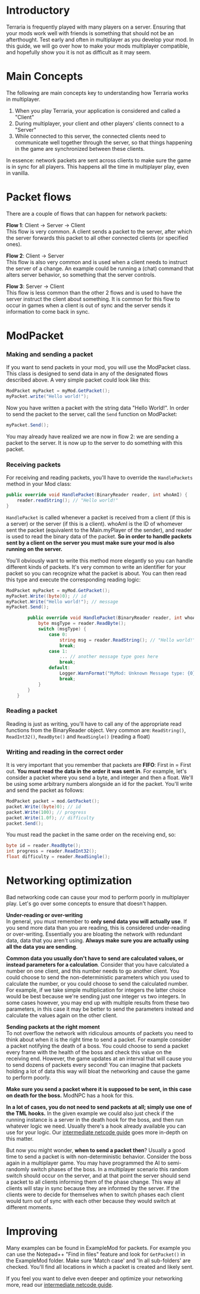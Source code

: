 # Introductory
Terraria is frequently played with many players on a server. Ensuring that your mods work well with friends is something that should not be an afterthought. Test early and often in multiplayer as you develop your mod. In this guide, we will go over how to make your mods multiplayer compatible, and hopefully show you it is not as difficult as it may seem.

# Main Concepts
The following are main concepts key to understanding how Terraria works in multiplayer.
1. When you play Terraria, your application is considered and called a "Client"
1. During multiplayer, your client and other players' clients connect to a "Server"
1. While connected to this server, the connected clients need to communicate well together through the server, so that things happening in the game are synchronized between these clients.

In essence: network packets are sent across clients to make sure the game is in sync for all players.
This happens all the time in multiplayer play, even in vanilla.

# Packet flows
There are a couple of flows that can happen for network packets:

**Flow 1**: Client -> Server -> Client <br>
This flow is very common. A client sends a packet to the server, after which the server forwards this packet to all other connected clients (or specified ones).

**Flow 2**: Client -> Server <br>
This flow is also very common and is used when a client needs to instruct the server of a change.
An example could be running a (chat) command that alters server behavior, so something that the server controls.

**Flow 3**: Server -> Client <br>
This flow is less common than the other 2 flows and is used to have the server instruct the client about something.
It is common for this flow to occur in games when a client is out of sync and the server sends it information to come back in sync.

# ModPacket
### Making and sending a packet
If you want to send packets in your mod, you will use the ModPacket class. This class is designed to send data in any of the designated flows described above. A very simple packet could look like this:
```cs
ModPacket myPacket = myMod.GetPacket();
myPacket.write("Hello world!");
```
Now you have written a packet with the string data "Hello World!". In order to send the packet to the server, call the `Send` function on ModPacket:
```cs
myPacket.Send();
```

You may already have realized we are now in flow 2: we are sending a packet to the server. It is now up to the server to do something with this packet.

### Receiving packets
For receiving and reading packets, you'll have to override the `HandlePackets` method in your Mod class:
```cs
public override void HandlePacket(BinaryReader reader, int whoAmI) {
    reader.readString(); // "Hello world!"
}
```
`HandlePacket` is called whenever a packet is received from a client (if this is a server) or the server (if this is a client). whoAmI is the ID of whomever sent the packet (equivalent to the Main.myPlayer of the sender), and reader is used to read the binary data of the packet. **So in order to handle packets sent by a client on the server you must make sure your mod is also running on the server.**

You'll obviously want to write this method more elegantly so you can handle different kinds of packets. It's very common to write an identifier for your packet so you can recognize what the packet is about. You can then read this type and execute the corresponding reading logic:
```cs
ModPacket myPacket = myMod.GetPacket();
myPacket.Write((byte)0); // id
myPacket.Write("Hello world!"); // message
myPacket.Send();
```
```cs
		public override void HandlePacket(BinaryReader reader, int whoAmI) {
			byte msgType = reader.ReadByte();
			switch (msgType) {
				case 0:
					string msg = reader.ReadString(); // "Hello world!"
					break;
				case 1:
					... // another message type goes here
					break;
				default:
					Logger.WarnFormat("MyMod: Unknown Message type: {0}", msgType);
					break;
			}
		}
	}
```

### Reading a packet
Reading is just as writing, you'll have to call any of the appropriate read functions from the BinaryReader object. Very common are: `ReadString()`, `ReadInt32()`, `ReadByte()` and `ReadSingle()` (reading a float)

### Writing and reading in the correct order
It is very important that you remember that packets are **FIFO**: First in = First out.
**You must read the data in the order it was sent in**.
For example, let's consider a packet where you send a byte, and integer and then a float. We'll be using some arbitrary numbers alongside an id for the packet. You'll write and send the packet as follows:
```cs
ModPacket packet = mod.GetPacket();
packet.Write((byte)0); // id
packet.Write(100); // progress
packet.Write(1.0f); // difficulty
packet.Send();
```
You must read the packet in the same order on the receiving end, so:
```cs
byte id = reader.ReadByte();
int progress = reader.ReadInt32();
float difficulty = reader.ReadSingle();
```

# Networking optimization
Bad networking code can cause your mod to perform poorly in multiplayer play. Let's go over some concepts to ensure that doesn't happen.

**Under-reading or over-writing** <br>
In general, you must remember to **only send data you will actually use**. If you send more data than you are reading, this is considered under-reading or over-writing. Essentially you are bloating the network with redundant data, data that you aren't using. **Always make sure you are actually using all the data you are sending**.

**Common data you usually don't have to send are calculated values, or instead parameters for a calculation**.
Consider that you have calculated a number on one client, and this number needs to go another client. You could choose to send the non-deterministic parameters which you used to calculate the number, or you could choose to send the calculated number. For example, if we take simple multiplication for integers the latter choice would be best because we're sending just one integer vs two integers. In some cases however, you may end up with multiple results from these two parameters, in this case it may be better to send the parameters instead and calculate the values again on the other client.

**Sending packets at the right moment** <br>
To not overflow the network with ridiculous amounts of packets you need to think about when it is the right time to send a packet. For example consider a packet notifying the death of a boss. You could choose to send a packet every frame with the health of the boss and check this value on the receiving end. However, the game updates at an interval that will cause you to send dozens of packets every second! You can imagine that packets holding a lot of data this way will bloat the networking and cause the game to perform poorly.

**Make sure you send a packet where it is supposed to be sent, in this case on death for the boss.** ModNPC has a hook for this.

**In a lot of cases, you do not need to send packets at all; simply use one of the TML hooks.** In the given example we could also just check if the running instance is a server in the death hook for the boss, and then run whatever logic we need. Usually there's a hook already available you can use for your logic. Our [intermediate netcode guide](intermediate-netcode) goes more in-depth on this matter.
 
But now you might wonder, **when to send a packet then**? Usually a good time to send a packet is with non-deterministic behavior. Consider the boss again in a multiplayer game. You may have programmed the AI to semi-randomly switch phases of the boss. In a multiplayer scenario this random switch should occur on the server, and at that point the server should send a packet to all clients informing them of the phase change. This way all clients will stay in sync because they are informed by the server. If the clients were to decide for themselves when to switch phases each client would turn out of sync with each other because they would switch at different moments.

# Improving
Many examples can be found in ExampleMod for packets. For example you can use the Notepad++ "Find in files" feature and look for `GetPacket()` in the ExampleMod folder. Make sure 'Match case' and 'In all sub-folders' are checked. You'll find all locations in which a packet is created and likely sent.

If you feel you want to delve even deeper and optimize your networking more, read our [intermediate netcode guide](intermediate-netcode).